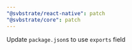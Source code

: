 ```yaml
---
"@svbstrate/react-native": patch
"@svbstrate/core": patch
---
```


Update `package.json`s to use `exports` field
